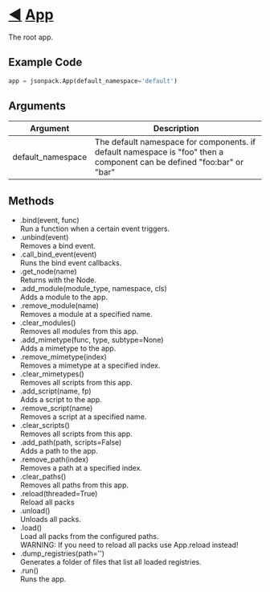 #  [◀](./README) [App](/jsonpack/__init__.py)

The root app.

## Example Code
```py
app = jsonpack.App(default_namespace='default')
```

## Arguments

| Argument | Description |
|--|--|
|default_namespace|The default namespace for components. if default namespace is "foo" then a component can be defined "foo:bar" or "bar"|

## Methods

- .bind(event, func)<br>Run a function when a certain event triggers.
- .unbind(event)<br>Removes a bind event.
- .call_bind_event(event)<br>Runs the bind event callbacks.
- .get_node(name)<br>Returns with the Node.
- .add_module(module_type, namespace, cls)<br>Adds a module to the app.
- .remove_module(name)<br>Removes a module at a specified name.
- .clear_modules()<br>Removes all modules from this app.
- .add_mimetype(func, type, subtype=None)<br>Adds a mimetype to the app.
- .remove_mimetype(index)<br>Removes a mimetype at a specified index.
- .clear_mimetypes()<br>Removes all scripts from this app.
- .add_script(name, fp)<br>Adds a script to the app.
- .remove_script(name)<br>Removes a script at a specified name.
- .clear_scripts()<br>Removes all scripts from this app.
- .add_path(path, scripts=False)<br>Adds a path to the app.
- .remove_path(index)<br>Removes a path at a specified index.
- .clear_paths()<br>Removes all paths from this app.
- .reload(threaded=True)<br>Reload all packs
- .unload()<br>Unloads all packs.
- .load()<br>Load all packs from the configured paths.<br>WARNING: If you need to reload all packs use App.reload instead!
- .dump_registries(path='')<br>Generates a folder of files that list all loaded registries.
- .run()<br>Runs the app.